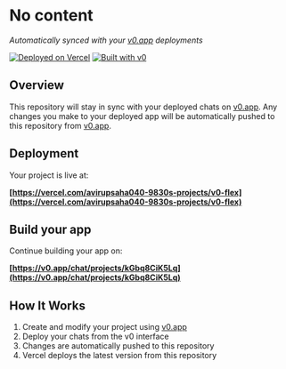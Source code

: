 # No content

*Automatically synced with your [v0.app](https://v0.app) deployments*

[![Deployed on Vercel](https://img.shields.io/badge/Deployed%20on-Vercel-black?style=for-the-badge&logo=vercel)](https://vercel.com/avirupsaha040-9830s-projects/v0-flex)
[![Built with v0](https://img.shields.io/badge/Built%20with-v0.app-black?style=for-the-badge)](https://v0.app/chat/projects/kGbq8CiK5Lq)

## Overview

This repository will stay in sync with your deployed chats on [v0.app](https://v0.app).
Any changes you make to your deployed app will be automatically pushed to this repository from [v0.app](https://v0.app).

## Deployment

Your project is live at:

**[https://vercel.com/avirupsaha040-9830s-projects/v0-flex](https://vercel.com/avirupsaha040-9830s-projects/v0-flex)**

## Build your app

Continue building your app on:

**[https://v0.app/chat/projects/kGbq8CiK5Lq](https://v0.app/chat/projects/kGbq8CiK5Lq)**

## How It Works

1. Create and modify your project using [v0.app](https://v0.app)
2. Deploy your chats from the v0 interface
3. Changes are automatically pushed to this repository
4. Vercel deploys the latest version from this repository